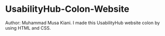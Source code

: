 # UsabilityHub-Colon-Website
Author: Muhammad Musa Kiani.
I made this UsabilityHub website colon by using HTML and CSS.
